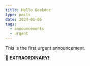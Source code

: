 ```yaml
---
title: Hello Geekdoc
type: posts
date: 2024-01-06
tags:
  - announcements
  - urgent
---
```


This is the first urgent announcement.

🤩 **EXTRAORDINARY!**
